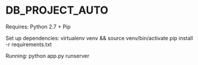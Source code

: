 # DB_PROJECT_AUTO

Requires:
Python 2.7 +
Pip

Set up dependencies:
virtualenv venv && source venv/bin/activate
pip install -r requirements.txt

Running:
python app.py runserver